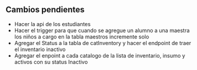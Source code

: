 ## Cambios pendientes

- Hacer la api de los estudiantes
- Hacer el trigger para que cuando se agregue un alumno a una maestra los niños a cargo en la tabla maestros incremente solo
- Agregar el Status a la tabla de catInventory y hacer el endpoint de traer el inventario inactivo
- Agregar el enpoint a cada catalogo de la lista de inventario, insumo y activos con su status Inactivo
